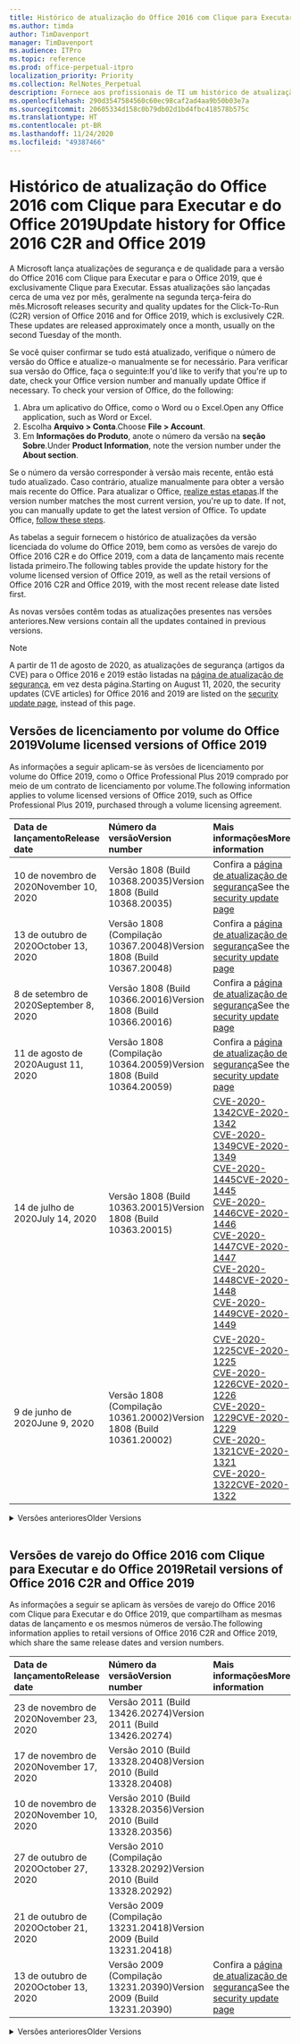 ```yaml
---
title: Histórico de atualização do Office 2016 com Clique para Executar e do Office 2019
ms.author: timda
author: TimDavenport
manager: TimDavenport
ms.audience: ITPro
ms.topic: reference
ms.prod: office-perpetual-itpro
localization_priority: Priority
ms.collection: RelNotes_Perpetual
description: Fornece aos profissionais de TI um histórico de atualização para versões perpétuas do Office 2016 e 2019 com Clique para Executar
ms.openlocfilehash: 290d3547584560c60ec98caf2ad4aa9b50b03e7a
ms.sourcegitcommit: 20605334d158c0b79db02d1bd4fbc418578b575c
ms.translationtype: HT
ms.contentlocale: pt-BR
ms.lasthandoff: 11/24/2020
ms.locfileid: "49387466"
---
```

# <a name="update-history-for-office-2016-c2r-and-office-2019"></a><span data-ttu-id="4931f-103">Histórico de atualização do Office 2016 com Clique para Executar e do Office 2019</span><span class="sxs-lookup"><span data-stu-id="4931f-103">Update history for Office 2016 C2R and Office 2019</span></span>

<span data-ttu-id="4931f-p101">A Microsoft lança atualizações de segurança e de qualidade para a versão do Office 2016 com Clique para Executar e para o Office 2019, que é exclusivamente Clique para Executar. Essas atualizações são lançadas cerca de uma vez por mês, geralmente na segunda terça-feira do mês.</span><span class="sxs-lookup"><span data-stu-id="4931f-p101">Microsoft releases security and quality updates for the Click-To-Run (C2R) version of Office 2016 and for Office 2019, which is exclusively C2R. These updates are released approximately once a month, usually on the second Tuesday of the month.</span></span>

<span data-ttu-id="4931f-p102">Se você quiser confirmar se tudo está atualizado, verifique o número de versão do Office e atualize-o manualmente se for necessário. Para verificar sua versão do Office, faça o seguinte:</span><span class="sxs-lookup"><span data-stu-id="4931f-p102">If you'd like to verify that you're up to date, check your Office version number and manually update Office if necessary. To check your version of Office, do the following:</span></span>

  1.    <span data-ttu-id="4931f-108">Abra um aplicativo do Office, como o Word ou o Excel.</span><span class="sxs-lookup"><span data-stu-id="4931f-108">Open any Office application, such as Word or Excel.</span></span>
  2.    <span data-ttu-id="4931f-109">Escolha **Arquivo > Conta**.</span><span class="sxs-lookup"><span data-stu-id="4931f-109">Choose **File > Account**.</span></span>
  3.    <span data-ttu-id="4931f-110">Em **Informações do Produto**, anote o número da versão na **seção Sobre**.</span><span class="sxs-lookup"><span data-stu-id="4931f-110">Under **Product Information**, note the version number under the **About section**.</span></span>

<span data-ttu-id="4931f-p103">Se o número da versão corresponder à versão mais recente, então está tudo atualizado. Caso contrário, atualize manualmente para obter a versão mais recente do Office. Para atualizar o Office, [realize estas etapas](https://support.office.com/article/2ab296f3-7f03-43a2-8e50-46de917611c5).</span><span class="sxs-lookup"><span data-stu-id="4931f-p103">If the version number matches the most current version, you're up to date. If not, you can manually update to get the latest version of Office. To update Office, [follow these steps](https://support.office.com/article/2ab296f3-7f03-43a2-8e50-46de917611c5).</span></span>


<span data-ttu-id="4931f-114">As tabelas a seguir fornecem o histórico de atualizações da versão licenciada do volume do Office 2019, bem como as versões de varejo do Office 2016 C2R e do Office 2019, com a data de lançamento mais recente listada primeiro.</span><span class="sxs-lookup"><span data-stu-id="4931f-114">The following tables provide the update history for the volume licensed version of Office 2019, as well as the retail versions of Office 2016 C2R and Office 2019, with the most recent release date listed first.</span></span>

<span data-ttu-id="4931f-115">As novas versões contêm todas as atualizações presentes nas versões anteriores.</span><span class="sxs-lookup"><span data-stu-id="4931f-115">New versions contain all the updates contained in previous versions.</span></span>


 > [!NOTE]
> <span data-ttu-id="4931f-116">A partir de 11 de agosto de 2020, as atualizações de segurança (artigos da CVE) para o Office 2016 e 2019 estão listadas na [página de atualização de segurança](https://docs.microsoft.com/officeupdates/microsoft365-apps-security-updates), em vez desta página.</span><span class="sxs-lookup"><span data-stu-id="4931f-116">Starting on August 11, 2020, the security updates (CVE articles) for Office 2016 and 2019 are listed on the [security update page](https://docs.microsoft.com/officeupdates/microsoft365-apps-security-updates), instead of this page.</span></span> 


## <a name="volume-licensed-versions-of-office-2019"></a><span data-ttu-id="4931f-117">Versões de licenciamento por volume do Office 2019</span><span class="sxs-lookup"><span data-stu-id="4931f-117">Volume licensed versions of Office 2019</span></span>
<span data-ttu-id="4931f-118">As informações a seguir aplicam-se às versões de licenciamento por volume do Office 2019, como o Office Professional Plus 2019 comprado por meio de um contrato de licenciamento por volume.</span><span class="sxs-lookup"><span data-stu-id="4931f-118">The following information applies to volume licensed versions of Office 2019, such as Office Professional Plus 2019, purchased through a volume licensing agreement.</span></span>

[//]: # (NÃO REMOVA O INÍCIO DA TABELA VL)


|<span data-ttu-id="4931f-120">**Data de lançamento**</span><span class="sxs-lookup"><span data-stu-id="4931f-120">**Release date**</span></span>|<span data-ttu-id="4931f-121">**Número da versão**</span><span class="sxs-lookup"><span data-stu-id="4931f-121">**Version number**</span></span>|<span data-ttu-id="4931f-122">**Mais informações**</span><span class="sxs-lookup"><span data-stu-id="4931f-122">**More information**</span></span>|
|:-----|:-----|:-----|
|<span data-ttu-id="4931f-123">10 de novembro de 2020</span><span class="sxs-lookup"><span data-stu-id="4931f-123">November 10, 2020</span></span>|<span data-ttu-id="4931f-124">Versão 1808 (Build 10368.20035)</span><span class="sxs-lookup"><span data-stu-id="4931f-124">Version 1808 (Build 10368.20035)</span></span>| <span data-ttu-id="4931f-125">Confira a [página de atualização de segurança](https://docs.microsoft.com/officeupdates/microsoft365-apps-security-updates)</span><span class="sxs-lookup"><span data-stu-id="4931f-125">See the [security update page](https://docs.microsoft.com/officeupdates/microsoft365-apps-security-updates)</span></span> |
|<span data-ttu-id="4931f-126">13 de outubro de 2020</span><span class="sxs-lookup"><span data-stu-id="4931f-126">October 13, 2020</span></span>|<span data-ttu-id="4931f-127">Versão 1808 (Compilação 10367.20048)</span><span class="sxs-lookup"><span data-stu-id="4931f-127">Version 1808 (Build 10367.20048)</span></span>|<span data-ttu-id="4931f-128">Confira a [página de atualização de segurança](https://docs.microsoft.com/officeupdates/microsoft365-apps-security-updates)</span><span class="sxs-lookup"><span data-stu-id="4931f-128">See the [security update page](https://docs.microsoft.com/officeupdates/microsoft365-apps-security-updates)</span></span>  |
|<span data-ttu-id="4931f-129">8 de setembro de 2020</span><span class="sxs-lookup"><span data-stu-id="4931f-129">September 8, 2020</span></span>|<span data-ttu-id="4931f-130">Versão 1808 (Build 10366.20016)</span><span class="sxs-lookup"><span data-stu-id="4931f-130">Version 1808 (Build 10366.20016)</span></span>|<span data-ttu-id="4931f-131">Confira a [página de atualização de segurança](https://docs.microsoft.com/officeupdates/microsoft365-apps-security-updates)</span><span class="sxs-lookup"><span data-stu-id="4931f-131">See the [security update page](https://docs.microsoft.com/officeupdates/microsoft365-apps-security-updates)</span></span> |
|<span data-ttu-id="4931f-132">11 de agosto de 2020</span><span class="sxs-lookup"><span data-stu-id="4931f-132">August 11, 2020</span></span>|<span data-ttu-id="4931f-133">Versão 1808 (Compilação 10364.20059)</span><span class="sxs-lookup"><span data-stu-id="4931f-133">Version 1808 (Build 10364.20059)</span></span>|<span data-ttu-id="4931f-134">Confira a [página de atualização de segurança](https://docs.microsoft.com/officeupdates/microsoft365-apps-security-updates)</span><span class="sxs-lookup"><span data-stu-id="4931f-134">See the [security update page](https://docs.microsoft.com/officeupdates/microsoft365-apps-security-updates)</span></span> |
|<span data-ttu-id="4931f-135">14 de julho de 2020</span><span class="sxs-lookup"><span data-stu-id="4931f-135">July 14, 2020</span></span>   |<span data-ttu-id="4931f-136">Versão 1808 (Build 10363.20015)</span><span class="sxs-lookup"><span data-stu-id="4931f-136">Version 1808 (Build 10363.20015)</span></span>  |[<span data-ttu-id="4931f-137">CVE-2020-1342</span><span class="sxs-lookup"><span data-stu-id="4931f-137">CVE-2020-1342</span></span>](https://portal.msrc.microsoft.com/en-US/security-guidance/advisory/CVE-2020-1342) <br/>[<span data-ttu-id="4931f-138">CVE-2020-1349</span><span class="sxs-lookup"><span data-stu-id="4931f-138">CVE-2020-1349</span></span>](https://portal.msrc.microsoft.com/en-US/security-guidance/advisory/CVE-2020-1349) <br/>[<span data-ttu-id="4931f-139">CVE-2020-1445</span><span class="sxs-lookup"><span data-stu-id="4931f-139">CVE-2020-1445</span></span>](https://portal.msrc.microsoft.com/en-US/security-guidance/advisory/CVE-2020-1445) <br/>[<span data-ttu-id="4931f-140">CVE-2020-1446</span><span class="sxs-lookup"><span data-stu-id="4931f-140">CVE-2020-1446</span></span>](https://portal.msrc.microsoft.com/en-US/security-guidance/advisory/CVE-2020-1446) <br/>[<span data-ttu-id="4931f-141">CVE-2020-1447</span><span class="sxs-lookup"><span data-stu-id="4931f-141">CVE-2020-1447</span></span>](https://portal.msrc.microsoft.com/en-US/security-guidance/advisory/CVE-2020-1447) <br/>[<span data-ttu-id="4931f-142">CVE-2020-1448</span><span class="sxs-lookup"><span data-stu-id="4931f-142">CVE-2020-1448</span></span>](https://portal.msrc.microsoft.com/en-US/security-guidance/advisory/CVE-2020-1448) <br/>[<span data-ttu-id="4931f-143">CVE-2020-1449</span><span class="sxs-lookup"><span data-stu-id="4931f-143">CVE-2020-1449</span></span>](https://portal.msrc.microsoft.com/en-US/security-guidance/advisory/CVE-2020-1449) <br/>|
|<span data-ttu-id="4931f-144">9 de junho de 2020</span><span class="sxs-lookup"><span data-stu-id="4931f-144">June 9, 2020</span></span>   |<span data-ttu-id="4931f-145">Versão 1808 (Compilação 10361.20002)</span><span class="sxs-lookup"><span data-stu-id="4931f-145">Version 1808 (Build 10361.20002)</span></span>  |[<span data-ttu-id="4931f-146">CVE-2020-1225</span><span class="sxs-lookup"><span data-stu-id="4931f-146">CVE-2020-1225</span></span>](https://portal.msrc.microsoft.com/en-US/security-guidance/advisory/CVE-2020-1225) <br/> [<span data-ttu-id="4931f-147">CVE-2020-1226</span><span class="sxs-lookup"><span data-stu-id="4931f-147">CVE-2020-1226</span></span>](https://portal.msrc.microsoft.com/en-US/security-guidance/advisory/CVE-2020-1226) <br/>[<span data-ttu-id="4931f-148">CVE-2020-1229</span><span class="sxs-lookup"><span data-stu-id="4931f-148">CVE-2020-1229</span></span>](https://portal.msrc.microsoft.com/en-US/security-guidance/advisory/CVE-2020-1229) <br/>[<span data-ttu-id="4931f-149">CVE-2020-1321</span><span class="sxs-lookup"><span data-stu-id="4931f-149">CVE-2020-1321</span></span>](https://portal.msrc.microsoft.com/en-US/security-guidance/advisory/CVE-2020-1321) <br/>[<span data-ttu-id="4931f-150">CVE-2020-1322</span><span class="sxs-lookup"><span data-stu-id="4931f-150">CVE-2020-1322</span></span>](https://portal.msrc.microsoft.com/en-US/security-guidance/advisory/CVE-2020-1322) <br/>|


[//]: # (NÃO REMOVA O FINAL DA TABELA VL)

<details>
<summary><span data-ttu-id="4931f-152">Versões anteriores</span><span class="sxs-lookup"><span data-stu-id="4931f-152">Older Versions</span></span></summary>
 

[//]: # (NÃO REMOVA O INÍCIO DA ANTIGA TABELA VL)


|<span data-ttu-id="4931f-154">**Data de lançamento**</span><span class="sxs-lookup"><span data-stu-id="4931f-154">**Release date**</span></span>|<span data-ttu-id="4931f-155">**Número da versão**</span><span class="sxs-lookup"><span data-stu-id="4931f-155">**Version number**</span></span>|<span data-ttu-id="4931f-156">**Mais informações**</span><span class="sxs-lookup"><span data-stu-id="4931f-156">**More information**</span></span>|
|:-----|:-----|:-----|
|<span data-ttu-id="4931f-157">12 de maio de 2020</span><span class="sxs-lookup"><span data-stu-id="4931f-157">May 12, 2020</span></span>   |<span data-ttu-id="4931f-158">Versão 1808 (Build 10359.20023)</span><span class="sxs-lookup"><span data-stu-id="4931f-158">Version 1808 (Build 10359.20023)</span></span>  |[<span data-ttu-id="4931f-159">CVE-2020-0901</span><span class="sxs-lookup"><span data-stu-id="4931f-159">CVE-2020-0901</span></span>](https://portal.msrc.microsoft.com/en-US/security-guidance/advisory/CVE-2020-0901) <br/> |
|<span data-ttu-id="4931f-160">14 de abril de 2020</span><span class="sxs-lookup"><span data-stu-id="4931f-160">April 14, 2020</span></span>   |<span data-ttu-id="4931f-161">Versão 1808 (Build 10358.20061)</span><span class="sxs-lookup"><span data-stu-id="4931f-161">Version 1808 (Build 10358.20061)</span></span>  |[<span data-ttu-id="4931f-162">CVE-2020-0760</span><span class="sxs-lookup"><span data-stu-id="4931f-162">CVE-2020-0760</span></span>](https://portal.msrc.microsoft.com/en-US/security-guidance/advisory/CVE-2020-0760) <br/> [<span data-ttu-id="4931f-163">CVE-2020-0906</span><span class="sxs-lookup"><span data-stu-id="4931f-163">CVE-2020-0906</span></span>](https://portal.msrc.microsoft.com/en-US/security-guidance/advisory/CVE-2020-0906) <br/> [<span data-ttu-id="4931f-164">CVE-2020-0961</span><span class="sxs-lookup"><span data-stu-id="4931f-164">CVE-2020-0961</span></span>](https://portal.msrc.microsoft.com/en-US/security-guidance/advisory/CVE-2020-0961) <br/> [<span data-ttu-id="4931f-165">CVE-2020-0980</span><span class="sxs-lookup"><span data-stu-id="4931f-165">CVE-2020-0980</span></span>](https://portal.msrc.microsoft.com/en-US/security-guidance/advisory/CVE-2020-0980) <br/>[<span data-ttu-id="4931f-166">CVE-2020-0991</span><span class="sxs-lookup"><span data-stu-id="4931f-166">CVE-2020-0991</span></span>](https://portal.msrc.microsoft.com/en-US/security-guidance/advisory/CVE-2020-0991) <br/> |
|<span data-ttu-id="4931f-167">10 de março de 2020</span><span class="sxs-lookup"><span data-stu-id="4931f-167">March 10, 2020</span></span>   |<span data-ttu-id="4931f-168">Versão 1808 (Build 10357.20081)</span><span class="sxs-lookup"><span data-stu-id="4931f-168">Version 1808 (Build 10357.20081)</span></span>  |[<span data-ttu-id="4931f-169">CVE-2020-0850</span><span class="sxs-lookup"><span data-stu-id="4931f-169">CVE-2020-0850</span></span>](https://portal.msrc.microsoft.com/en-US/security-guidance/advisory/CVE-2020-0850) <br/> [<span data-ttu-id="4931f-170">CVE-2020-0852</span><span class="sxs-lookup"><span data-stu-id="4931f-170">CVE-2020-0852</span></span>](https://portal.msrc.microsoft.com/en-US/security-guidance/advisory/CVE-2020-0852) <br/> [<span data-ttu-id="4931f-171">CVE-2020-0892</span><span class="sxs-lookup"><span data-stu-id="4931f-171">CVE-2020-0892</span></span>](https://portal.msrc.microsoft.com/en-US/security-guidance/advisory/CVE-2020-0892) <br/>  |
|<span data-ttu-id="4931f-172">11 de fevereiro de 2020</span><span class="sxs-lookup"><span data-stu-id="4931f-172">February 11, 2020</span></span>   |<span data-ttu-id="4931f-173">Versão 1808 (Build 10356.20006)</span><span class="sxs-lookup"><span data-stu-id="4931f-173">Version 1808 (Build 10356.20006)</span></span>  |[<span data-ttu-id="4931f-174">CVE-2020-0696</span><span class="sxs-lookup"><span data-stu-id="4931f-174">CVE-2020-0696</span></span>](https://portal.msrc.microsoft.com/en-us/security-guidance/advisory/CVE-2020-0696) <br/> [<span data-ttu-id="4931f-175">CVE-2020-0759</span><span class="sxs-lookup"><span data-stu-id="4931f-175">CVE-2020-0759</span></span>](https://portal.msrc.microsoft.com/en-US/security-guidance/advisory/CVE-2020-0759) <br/>  |


[//]: # (NÃO REMOVA O FINAL DA ANTIGA TABELA VL)

</details>


<br/>

## <a name="retail-versions-of-office-2016-c2r-and-office-2019"></a><span data-ttu-id="4931f-177">Versões de varejo do Office 2016 com Clique para Executar e do Office 2019</span><span class="sxs-lookup"><span data-stu-id="4931f-177">Retail versions of Office 2016 C2R and Office 2019</span></span>
<span data-ttu-id="4931f-178">As informações a seguir se aplicam às versões de varejo do Office 2016 com Clique para Executar e do Office 2019, que compartilham as mesmas datas de lançamento e os mesmos números de versão.</span><span class="sxs-lookup"><span data-stu-id="4931f-178">The following information applies to retail versions of Office 2016 C2R and Office 2019, which share the same release dates and version numbers.</span></span>

[//]: # (NÃO REMOVA O INÍCIO DA TABELA DE VAREJO)


|<span data-ttu-id="4931f-180">**Data de lançamento**</span><span class="sxs-lookup"><span data-stu-id="4931f-180">**Release date**</span></span>|<span data-ttu-id="4931f-181">**Número da versão**</span><span class="sxs-lookup"><span data-stu-id="4931f-181">**Version number**</span></span>|<span data-ttu-id="4931f-182">**Mais informações**</span><span class="sxs-lookup"><span data-stu-id="4931f-182">**More information**</span></span>|
|:-----|:-----|:-----|
|<span data-ttu-id="4931f-183">23 de novembro de 2020</span><span class="sxs-lookup"><span data-stu-id="4931f-183">November 23, 2020</span></span>|<span data-ttu-id="4931f-184">Versão 2011 (Build 13426.20274)</span><span class="sxs-lookup"><span data-stu-id="4931f-184">Version 2011 (Build 13426.20274)</span></span>| |
|<span data-ttu-id="4931f-185">17 de novembro de 2020</span><span class="sxs-lookup"><span data-stu-id="4931f-185">November 17, 2020</span></span>|<span data-ttu-id="4931f-186">Versão 2010 (Build 13328.20408)</span><span class="sxs-lookup"><span data-stu-id="4931f-186">Version 2010 (Build 13328.20408)</span></span>| |
|<span data-ttu-id="4931f-187">10 de novembro de 2020</span><span class="sxs-lookup"><span data-stu-id="4931f-187">November 10, 2020</span></span>|<span data-ttu-id="4931f-188">Versão 2010 (Build 13328.20356)</span><span class="sxs-lookup"><span data-stu-id="4931f-188">Version 2010 (Build 13328.20356)</span></span>| |
|<span data-ttu-id="4931f-189">27 de outubro de 2020</span><span class="sxs-lookup"><span data-stu-id="4931f-189">October 27, 2020</span></span>|<span data-ttu-id="4931f-190">Versão 2010 (Compilação 13328.20292)</span><span class="sxs-lookup"><span data-stu-id="4931f-190">Version 2010 (Build 13328.20292)</span></span>| |
|<span data-ttu-id="4931f-191">21 de outubro de 2020</span><span class="sxs-lookup"><span data-stu-id="4931f-191">October 21, 2020</span></span>|<span data-ttu-id="4931f-192">Versão 2009 (Compilação 13231.20418)</span><span class="sxs-lookup"><span data-stu-id="4931f-192">Version 2009 (Build 13231.20418)</span></span>| |
|<span data-ttu-id="4931f-193">13 de outubro de 2020</span><span class="sxs-lookup"><span data-stu-id="4931f-193">October 13, 2020</span></span>|<span data-ttu-id="4931f-194">Versão 2009 (Compilação 13231.20390)</span><span class="sxs-lookup"><span data-stu-id="4931f-194">Version 2009 (Build 13231.20390)</span></span>|<span data-ttu-id="4931f-195">Confira a [página de atualização de segurança](https://docs.microsoft.com/officeupdates/microsoft365-apps-security-updates)</span><span class="sxs-lookup"><span data-stu-id="4931f-195">See the [security update page](https://docs.microsoft.com/officeupdates/microsoft365-apps-security-updates)</span></span>  |


[//]: # (NÃO REMOVA O FINAL DA TABELA DE VAREJO)

<details>
<summary><span data-ttu-id="4931f-197">Versões anteriores</span><span class="sxs-lookup"><span data-stu-id="4931f-197">Older Versions</span></span></summary>
 

[//]: # (NÃO REMOVA O INÍCIO DA ANTIGA TABELA DE VAREJO)


|<span data-ttu-id="4931f-199">**Data de lançamento**</span><span class="sxs-lookup"><span data-stu-id="4931f-199">**Release date**</span></span>|<span data-ttu-id="4931f-200">**Número da versão**</span><span class="sxs-lookup"><span data-stu-id="4931f-200">**Version number**</span></span>|<span data-ttu-id="4931f-201">**Mais informações**</span><span class="sxs-lookup"><span data-stu-id="4931f-201">**More information**</span></span>|
|:-----|:-----|:-----|
|<span data-ttu-id="4931f-202">8 de outubro de 2020</span><span class="sxs-lookup"><span data-stu-id="4931f-202">October 8, 2020</span></span>|<span data-ttu-id="4931f-203">Versão 2009 (Build 13231.20368)</span><span class="sxs-lookup"><span data-stu-id="4931f-203">Version 2009 (Build 13231.20368)</span></span>| |
|<span data-ttu-id="4931f-204">28 de setembro de 2020</span><span class="sxs-lookup"><span data-stu-id="4931f-204">September 28, 2020</span></span>|<span data-ttu-id="4931f-205">Versão 2009 (Build 13231.20262)</span><span class="sxs-lookup"><span data-stu-id="4931f-205">Version 2009 (Build 13231.20262)</span></span>| |
|<span data-ttu-id="4931f-206">22 de setembro de 2020</span><span class="sxs-lookup"><span data-stu-id="4931f-206">September 22, 2020</span></span>|<span data-ttu-id="4931f-207">Versão 2008 (Build 13127.20508)</span><span class="sxs-lookup"><span data-stu-id="4931f-207">Version 2008 (Build 13127.20508)</span></span>| |
|<span data-ttu-id="4931f-208">9 de setembro de 2020</span><span class="sxs-lookup"><span data-stu-id="4931f-208">September 9, 2020</span></span>|<span data-ttu-id="4931f-209">Versão 2008 (Build 13127.20408)</span><span class="sxs-lookup"><span data-stu-id="4931f-209">Version 2008 (Build 13127.20408)</span></span>|<span data-ttu-id="4931f-210">Confira a [página de atualização de segurança](https://docs.microsoft.com/officeupdates/microsoft365-apps-security-updates)</span><span class="sxs-lookup"><span data-stu-id="4931f-210">See the [security update page](https://docs.microsoft.com/officeupdates/microsoft365-apps-security-updates)</span></span> |
|<span data-ttu-id="4931f-211">31 de agosto de 2020</span><span class="sxs-lookup"><span data-stu-id="4931f-211">August 31, 2020</span></span>|<span data-ttu-id="4931f-212">Versão 2008 (Compilação 13127.20296)</span><span class="sxs-lookup"><span data-stu-id="4931f-212">Version 2008 (Build 13127.20296)</span></span>| |
|<span data-ttu-id="4931f-213">25 de agosto de 2020</span><span class="sxs-lookup"><span data-stu-id="4931f-213">August 25, 2020</span></span>|<span data-ttu-id="4931f-214">Versão 2007 (Compilação 13029.20460)</span><span class="sxs-lookup"><span data-stu-id="4931f-214">Version 2007 (Build 13029.20460)</span></span>| |
|<span data-ttu-id="4931f-215">11 de agosto de 2020</span><span class="sxs-lookup"><span data-stu-id="4931f-215">August 11, 2020</span></span>|<span data-ttu-id="4931f-216">Versão 2007 (Compilação 13029.20344)</span><span class="sxs-lookup"><span data-stu-id="4931f-216">Version 2007 (Build 13029.20344)</span></span>|<span data-ttu-id="4931f-217">Confira a [página de atualização de segurança](https://docs.microsoft.com/officeupdates/microsoft365-apps-security-updates)</span><span class="sxs-lookup"><span data-stu-id="4931f-217">See the [security update page](https://docs.microsoft.com/officeupdates/microsoft365-apps-security-updates)</span></span> |
|<span data-ttu-id="4931f-218">30 de julho de 2020</span><span class="sxs-lookup"><span data-stu-id="4931f-218">July 30, 2020</span></span>|<span data-ttu-id="4931f-219">Versão 2007 (Build 13029.20308)</span><span class="sxs-lookup"><span data-stu-id="4931f-219">Version 2007 (Build 13029.20308)</span></span>  |<span data-ttu-id="4931f-220">Várias correções de bugs e de desempenho.</span><span class="sxs-lookup"><span data-stu-id="4931f-220">Various bug and performance fixes.</span></span>  <br/>  |
|<span data-ttu-id="4931f-221">28 de julho de 2020</span><span class="sxs-lookup"><span data-stu-id="4931f-221">July 28, 2020</span></span>|<span data-ttu-id="4931f-222">Versão 2006 (Build 13001.20498)</span><span class="sxs-lookup"><span data-stu-id="4931f-222">Version 2006 (Build 13001.20498)</span></span>  |<span data-ttu-id="4931f-223">Várias correções de bugs e de desempenho.</span><span class="sxs-lookup"><span data-stu-id="4931f-223">Various bug and performance fixes.</span></span>  <br/>  |
|<span data-ttu-id="4931f-224">14 de julho de 2020</span><span class="sxs-lookup"><span data-stu-id="4931f-224">July 14, 2020</span></span>|<span data-ttu-id="4931f-225">Versão 2006 (Build 13001.20384)</span><span class="sxs-lookup"><span data-stu-id="4931f-225">Version 2006 (Build 13001.20384)</span></span>  |[<span data-ttu-id="4931f-226">CVE-2020-1342</span><span class="sxs-lookup"><span data-stu-id="4931f-226">CVE-2020-1342</span></span>](https://portal.msrc.microsoft.com/en-US/security-guidance/advisory/CVE-2020-1342) <br/>[<span data-ttu-id="4931f-227">CVE-2020-1349</span><span class="sxs-lookup"><span data-stu-id="4931f-227">CVE-2020-1349</span></span>](https://portal.msrc.microsoft.com/en-US/security-guidance/advisory/CVE-2020-1349) <br/>[<span data-ttu-id="4931f-228">CVE-2020-1445</span><span class="sxs-lookup"><span data-stu-id="4931f-228">CVE-2020-1445</span></span>](https://portal.msrc.microsoft.com/en-US/security-guidance/advisory/CVE-2020-1445) <br/>[<span data-ttu-id="4931f-229">CVE-2020-1446</span><span class="sxs-lookup"><span data-stu-id="4931f-229">CVE-2020-1446</span></span>](https://portal.msrc.microsoft.com/en-US/security-guidance/advisory/CVE-2020-1446) <br/>[<span data-ttu-id="4931f-230">CVE-2020-1447</span><span class="sxs-lookup"><span data-stu-id="4931f-230">CVE-2020-1447</span></span>](https://portal.msrc.microsoft.com/en-US/security-guidance/advisory/CVE-2020-1447) <br/>[<span data-ttu-id="4931f-231">CVE-2020-1449</span><span class="sxs-lookup"><span data-stu-id="4931f-231">CVE-2020-1449</span></span>](https://portal.msrc.microsoft.com/en-US/security-guidance/advisory/CVE-2020-1449) <br/>[<span data-ttu-id="4931f-232">CVE-2020-1458</span><span class="sxs-lookup"><span data-stu-id="4931f-232">CVE-2020-1458</span></span>](https://portal.msrc.microsoft.com/en-US/security-guidance/advisory/CVE-2020-1458) <br/>|
|<span data-ttu-id="4931f-233">30 de junho de 2020</span><span class="sxs-lookup"><span data-stu-id="4931f-233">June 30, 2020</span></span>|<span data-ttu-id="4931f-234">Versão 2006 (Compilação 13001.20266)</span><span class="sxs-lookup"><span data-stu-id="4931f-234">Version 2006 (Build 13001.20266)</span></span>  |<span data-ttu-id="4931f-235">Várias correções de bugs e desempenho.</span><span class="sxs-lookup"><span data-stu-id="4931f-235">Various bug and performance fixes.</span></span>  <br/>  |
|<span data-ttu-id="4931f-236">24 de junho de 2020</span><span class="sxs-lookup"><span data-stu-id="4931f-236">June 24, 2020</span></span>|<span data-ttu-id="4931f-237">Versão 2005 (Compilação 12827.20470)</span><span class="sxs-lookup"><span data-stu-id="4931f-237">Version 2005 (Build 12827.20470)</span></span>  |<span data-ttu-id="4931f-238">Várias correções de bugs e desempenho.</span><span class="sxs-lookup"><span data-stu-id="4931f-238">Various bug and performance fixes.</span></span>  <br/>  |
|<span data-ttu-id="4931f-239">9 de junho de 2020</span><span class="sxs-lookup"><span data-stu-id="4931f-239">June 9, 2020</span></span>|<span data-ttu-id="4931f-240">Versão 2005 (Compilação 12827.20336)</span><span class="sxs-lookup"><span data-stu-id="4931f-240">Version 2005 (Build 12827.20336)</span></span>  |[<span data-ttu-id="4931f-241">CVE-2020-1225</span><span class="sxs-lookup"><span data-stu-id="4931f-241">CVE-2020-1225</span></span>](https://portal.msrc.microsoft.com/en-US/security-guidance/advisory/CVE-2020-1225)  <br/> [<span data-ttu-id="4931f-242">CVE-2020-1226</span><span class="sxs-lookup"><span data-stu-id="4931f-242">CVE-2020-1226</span></span>](https://portal.msrc.microsoft.com/en-US/security-guidance/advisory/CVE-2020-1226)  <br/> [<span data-ttu-id="4931f-243">CVE-2020-1229</span><span class="sxs-lookup"><span data-stu-id="4931f-243">CVE-2020-1229</span></span>](https://portal.msrc.microsoft.com/en-US/security-guidance/advisory/CVE-2020-1229)  <br/> [<span data-ttu-id="4931f-244">CVE-2020-1321</span><span class="sxs-lookup"><span data-stu-id="4931f-244">CVE-2020-1321</span></span>](https://portal.msrc.microsoft.com/en-US/security-guidance/advisory/CVE-2020-1321)  <br/> [<span data-ttu-id="4931f-245">CVE-2020-1322</span><span class="sxs-lookup"><span data-stu-id="4931f-245">CVE-2020-1322</span></span>](https://portal.msrc.microsoft.com/en-US/security-guidance/advisory/CVE-2020-1322)  <br/>|
|<span data-ttu-id="4931f-246">2 de junho de 2020</span><span class="sxs-lookup"><span data-stu-id="4931f-246">June 2, 2020</span></span>|<span data-ttu-id="4931f-247">Versão 2005 (Compilação 12827.20268)</span><span class="sxs-lookup"><span data-stu-id="4931f-247">Version 2005 (Build 12827.20268)</span></span>  |<span data-ttu-id="4931f-248">Várias correções de bugs e de desempenho.</span><span class="sxs-lookup"><span data-stu-id="4931f-248">Various bug and performance fixes.</span></span>  <br/>  |
|<span data-ttu-id="4931f-249">21 de maio de 2020</span><span class="sxs-lookup"><span data-stu-id="4931f-249">May 21, 2020</span></span>|<span data-ttu-id="4931f-250">Versão 2004 (Compilação 12730.20352)</span><span class="sxs-lookup"><span data-stu-id="4931f-250">Version 2004 (Build 12730.20352)</span></span>  |<span data-ttu-id="4931f-251">Várias correções de bugs e de desempenho.</span><span class="sxs-lookup"><span data-stu-id="4931f-251">Various bug and performance fixes.</span></span>  <br/>  |
|<span data-ttu-id="4931f-252">12 de maio de 2020</span><span class="sxs-lookup"><span data-stu-id="4931f-252">May 12, 2020</span></span>|<span data-ttu-id="4931f-253">Versão 2004 (Build 12730.20270)</span><span class="sxs-lookup"><span data-stu-id="4931f-253">Version 2004 (Build 12730.20270)</span></span>  |[<span data-ttu-id="4931f-254">CVE-2020-0901</span><span class="sxs-lookup"><span data-stu-id="4931f-254">CVE-2020-0901</span></span>](https://portal.msrc.microsoft.com/en-US/security-guidance/advisory/CVE-2020-0901)  <br/>  |
|<span data-ttu-id="4931f-255">04 de maio de 2020</span><span class="sxs-lookup"><span data-stu-id="4931f-255">May 4, 2020</span></span>|<span data-ttu-id="4931f-256">Versão 2004 (Build 12730.20250)</span><span class="sxs-lookup"><span data-stu-id="4931f-256">Version 2004 (Build 12730.20250)</span></span>  |[<span data-ttu-id="4931f-257">Link</span><span class="sxs-lookup"><span data-stu-id="4931f-257">Link</span></span>](https://support.microsoft.com/office/excel-word-powerpoint-file-becomes-corrupt-when-opening-a-file-that-contains-a-vba-project-or-after-enabling-a-macro-in-an-open-file-ad6ee6ca-db23-4614-a403-282821eb99f6?ui=en-us&rs=en-us&ad=us)<br/>  |
|<span data-ttu-id="4931f-258">29 de abril de 2020</span><span class="sxs-lookup"><span data-stu-id="4931f-258">April 29, 2020</span></span>|<span data-ttu-id="4931f-259">Versão 2004 (Build 12730.20236)</span><span class="sxs-lookup"><span data-stu-id="4931f-259">Version 2004 (Build 12730.20236)</span></span>  |<span data-ttu-id="4931f-260">Várias correções de bugs e de desempenho.</span><span class="sxs-lookup"><span data-stu-id="4931f-260">Various bug and performance fixes.</span></span> <br/>  |
|<span data-ttu-id="4931f-261">15 de abril de 2020</span><span class="sxs-lookup"><span data-stu-id="4931f-261">April 15, 2020</span></span>|<span data-ttu-id="4931f-262">Versão 2003 (Build 12624.20466)</span><span class="sxs-lookup"><span data-stu-id="4931f-262">Version 2003 (Build 12624.20466)</span></span>  |<span data-ttu-id="4931f-263">Várias correções de bugs e de desempenho.</span><span class="sxs-lookup"><span data-stu-id="4931f-263">Various bug and performance fixes.</span></span> <br/>  |
|<span data-ttu-id="4931f-264">14 de abril de 2020</span><span class="sxs-lookup"><span data-stu-id="4931f-264">April 14, 2020</span></span>|<span data-ttu-id="4931f-265">Versão 2003 (Build 12624.20442)</span><span class="sxs-lookup"><span data-stu-id="4931f-265">Version 2003 (Build 12624.20442)</span></span>  |[<span data-ttu-id="4931f-266">CVE-2020-0760</span><span class="sxs-lookup"><span data-stu-id="4931f-266">CVE-2020-0760</span></span>](https://portal.msrc.microsoft.com/en-US/security-guidance/advisory/CVE-2020-0760) <br/> [<span data-ttu-id="4931f-267">CVE-2020-0906</span><span class="sxs-lookup"><span data-stu-id="4931f-267">CVE-2020-0906</span></span>](https://portal.msrc.microsoft.com/en-US/security-guidance/advisory/CVE-2020-0906) <br/> [<span data-ttu-id="4931f-268">CVE-2020-0961</span><span class="sxs-lookup"><span data-stu-id="4931f-268">CVE-2020-0961</span></span>](https://portal.msrc.microsoft.com/en-US/security-guidance/advisory/CVE-2020-0961) <br/> [<span data-ttu-id="4931f-269">CVE-2020-0979</span><span class="sxs-lookup"><span data-stu-id="4931f-269">CVE-2020-0979</span></span>](https://portal.msrc.microsoft.com/en-US/security-guidance/advisory/CVE-2020-0979) <br/> [<span data-ttu-id="4931f-270">CVE-2020-0980</span><span class="sxs-lookup"><span data-stu-id="4931f-270">CVE-2020-0980</span></span>](https://portal.msrc.microsoft.com/en-US/security-guidance/advisory/CVE-2020-0980) <br/>[<span data-ttu-id="4931f-271">CVE-2020-0991</span><span class="sxs-lookup"><span data-stu-id="4931f-271">CVE-2020-0991</span></span>](https://portal.msrc.microsoft.com/en-US/security-guidance/advisory/CVE-2020-0991) <br/> |
|<span data-ttu-id="4931f-272">31 de março de 2020</span><span class="sxs-lookup"><span data-stu-id="4931f-272">March 31, 2020</span></span>|<span data-ttu-id="4931f-273">Versão 2003 (Build 12624.20382)</span><span class="sxs-lookup"><span data-stu-id="4931f-273">Version 2003 (Build 12624.20382)</span></span>  |<span data-ttu-id="4931f-274">Várias correções de bugs e de desempenho.</span><span class="sxs-lookup"><span data-stu-id="4931f-274">Various bug and performance fixes.</span></span> <br/>  |
|<span data-ttu-id="4931f-275">25 de março de 2020</span><span class="sxs-lookup"><span data-stu-id="4931f-275">March 25, 2020</span></span>|<span data-ttu-id="4931f-276">Versão 2003 (Build 12624.20320)</span><span class="sxs-lookup"><span data-stu-id="4931f-276">Version 2003 (Build 12624.20320)</span></span>  |<span data-ttu-id="4931f-277">Várias correções de bugs e de desempenho.</span><span class="sxs-lookup"><span data-stu-id="4931f-277">Various bug and performance fixes.</span></span> <br/>  |
|<span data-ttu-id="4931f-278">10 de março de 2020</span><span class="sxs-lookup"><span data-stu-id="4931f-278">March 10, 2020</span></span>|<span data-ttu-id="4931f-279">Versão 2002 (Build 12527.20278)</span><span class="sxs-lookup"><span data-stu-id="4931f-279">Version 2002 (Build 12527.20278)</span></span>  |[<span data-ttu-id="4931f-280">CVE-2020-0850</span><span class="sxs-lookup"><span data-stu-id="4931f-280">CVE-2020-0850</span></span>](https://portal.msrc.microsoft.com/en-US/security-guidance/advisory/CVE-2020-0850) <br/> [<span data-ttu-id="4931f-281">CVE-2020-0851</span><span class="sxs-lookup"><span data-stu-id="4931f-281">CVE-2020-0851</span></span>](https://portal.msrc.microsoft.com/en-US/security-guidance/advisory/CVE-2020-0851) <br/> [<span data-ttu-id="4931f-282">CVE-2020-0855</span><span class="sxs-lookup"><span data-stu-id="4931f-282">CVE-2020-0855</span></span>](https://portal.msrc.microsoft.com/en-US/security-guidance/advisory/CVE-2020-0855) <br/> [<span data-ttu-id="4931f-283">CVE-2020-0892</span><span class="sxs-lookup"><span data-stu-id="4931f-283">CVE-2020-0892</span></span>](https://portal.msrc.microsoft.com/en-US/security-guidance/advisory/CVE-2020-0892) <br/>  |
|<span data-ttu-id="4931f-284">1º de março de 2020</span><span class="sxs-lookup"><span data-stu-id="4931f-284">March 1, 2020</span></span>   |<span data-ttu-id="4931f-285">Versão 2002 (Build 12527.20242)</span><span class="sxs-lookup"><span data-stu-id="4931f-285">Version 2002 (Build 12527.20242)</span></span>  |<span data-ttu-id="4931f-286">Resolve um problema que fazia com que aplicativos de terceiros não pudessem enviar emails do Outlook.</span><span class="sxs-lookup"><span data-stu-id="4931f-286">Addresses an issue that caused third party applications to be unable to send email from Outlook.</span></span> <br/>  |


[//]: # (NÃO REMOVA O FINAL DA ANTIGA TABELA DE VAREJO)


</details>






